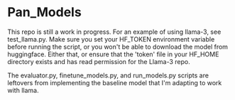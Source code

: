 # Pan_Models

This repo is still a work in progress. For an example of using llama-3, see test_llama.py. Make sure you set your HF_TOKEN environment variable before running the script, or you won't be able to download the model from huggingface. Either that, or ensure that the 'token' file in your HF_HOME directory exists and has read permission for the Llama-3 repo.

The evaluator.py, finetune_models.py, and run_models.py scripts are leftovers from implementing the baseline model that I'm adapting to work with llama.